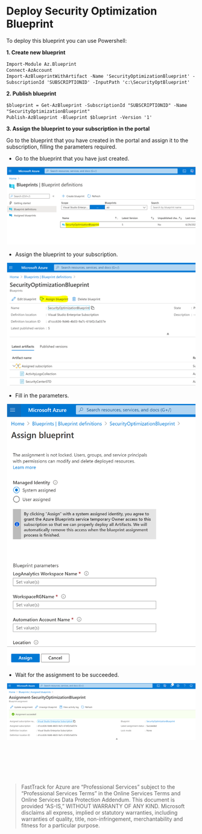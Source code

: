 # Deploy Security Optimization Blueprint
To deploy this blueprint you can use Powershell:

**1. Create new blueprint**
```powershell-interactive
Import-Module Az.Blueprint
Connect-AzAccount
Import-AzBlueprintWithArtifact -Name 'SecurityOptimizationBlueprint' -SubscriptionId 'SUBSCRIPTIONID' -InputPath 'c:\SecurityOptBlueprint'
```


**2. Publish blueprint**
```powershell-interactive
$blueprint = Get-AzBlueprint -SubscriptionId "SUBSCRIPTIONID" -Name "SecurityOptimizationBlueprint"
Publish-AzBlueprint -Blueprint $blueprint -Version '1'
```

**3. Assign the blueprint to your subscription in the portal**

Go to the blueprint that you have created in the portal and assign it to the subscription, filling the parameters required.
 
 * Go to the blueprint that you have just created.
 <p align="center">
  <img src="./media/blueprint-definition.PNG" width="500" title="">
</p>
 
  * Assign the blueprint to your subscription.
 <p align="center">
  <img src="./media/assign-blueprint-button.PNG" width="500" alt="">
</p>

 * Fill in the parameters.
 <p align="center">
  <img src="./media/assign-blueprint.PNG" width="500" title="">
</p>

  * Wait for the assignment to be succeeded.
 <p align="center">
  <img src="./media/assignment-succeeded.PNG" width="500" title="">
</p>
 
 
 <br/>
 <br/>
 <br/>
 <br/>
 <br/>
 
 
>  FastTrack for Azure are “Professional Services” subject to the “Professional Services Terms” in the Online Services Terms and Online Services Data Protection Addendum. This document is provided “AS-IS,” WITHOUT WARRANTY OF ANY KIND. Microsoft disclaims all express, implied or statutory warranties, including warranties of quality, title, non-infringement, merchantability and fitness for a particular purpose. 
